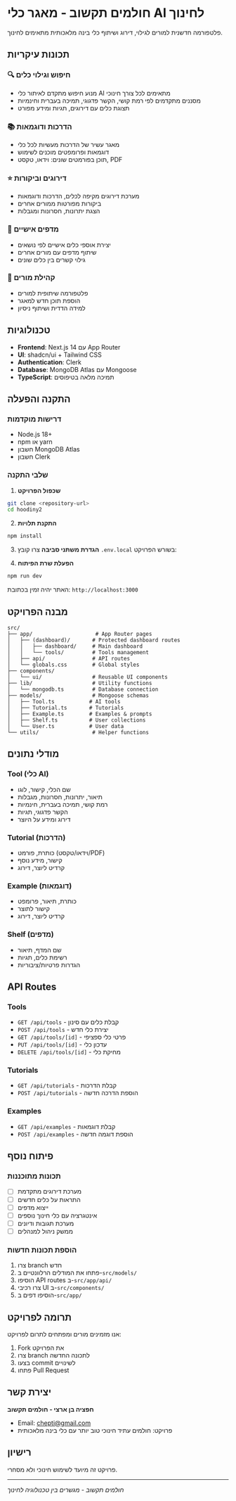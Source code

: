 # חולמים תקשוב - מאגר כלי AI לחינוך

פלטפורמה חדשנית למורים לגילוי, דירוג ושיתוף כלי בינה מלאכותית מתאימים לחינוך.

## תכונות עיקריות

### 🔍 חיפוש וגילוי כלים
- מנוע חיפוש מתקדם לאיתור כלי AI מתאימים לכל צורך חינוכי
- מסננים מתקדמים לפי רמת קושי, הקשר פדגוגי, תמיכה בעברית וחינמיות
- תצוגת כלים עם דירוגים, תגיות ומידע מפורט

### 📚 הדרכות ודוגמאות
- מאגר עשיר של הדרכות מעשיות לכל כלי
- דוגמאות ופרומפטים מוכנים לשימוש
- תוכן בפורמטים שונים: וידאו, טקסט, PDF

### ⭐ דירוגים וביקורות
- מערכת דירוגים מקיפה לכלים, הדרכות ודוגמאות
- ביקורות מפורטות ממורים אחרים
- הצגת יתרונות, חסרונות ומגבלות

### 📂 מדפים אישיים
- יצירת אוספי כלים אישיים לפי נושאים
- שיתוף מדפים עם מורים אחרים
- גילוי קשרים בין כלים שונים

### 👥 קהילת מורים
- פלטפורמה שיתופית למורים
- הוספת תוכן חדש למאגר
- למידה הדדית ושיתוף ניסיון

## טכנולוגיות

- **Frontend**: Next.js 14 עם App Router
- **UI**: shadcn/ui + Tailwind CSS
- **Authentication**: Clerk
- **Database**: MongoDB Atlas עם Mongoose
- **TypeScript**: תמיכה מלאה בטיפוסים

## התקנה והפעלה

### דרישות מוקדמות
- Node.js 18+ 
- npm או yarn
- חשבון MongoDB Atlas
- חשבון Clerk

### שלבי התקנה

1. **שכפול הפרויקט**
```bash
git clone <repository-url>
cd hoodiny2
```

2. **התקנת תלויות**
```bash
npm install
```

3. **הגדרת משתני סביבה**
צרו קובץ `.env.local` בשורש הפרויקט:



4. **הפעלת שרת הפיתוח**
```bash
npm run dev
```

האתר יהיה זמין בכתובת: `http://localhost:3000`

## מבנה הפרויקט

```
src/
├── app/                    # App Router pages
│   ├── (dashboard)/       # Protected dashboard routes
│   │   ├── dashboard/     # Main dashboard
│   │   └── tools/         # Tools management
│   ├── api/               # API routes
│   └── globals.css        # Global styles
├── components/
│   └── ui/                # Reusable UI components
├── lib/                   # Utility functions
│   └── mongodb.ts         # Database connection
├── models/                # Mongoose schemas
│   ├── Tool.ts           # AI tools
│   ├── Tutorial.ts       # Tutorials
│   ├── Example.ts        # Examples & prompts
│   ├── Shelf.ts          # User collections
│   └── User.ts           # User data
└── utils/                 # Helper functions
```

## מודלי נתונים

### Tool (כלי AI)
- שם הכלי, קישור, לוגו
- תיאור, יתרונות, חסרונות, מגבלות
- רמת קושי, תמיכה בעברית, חינמיות
- הקשר פדגוגי, תגיות
- דירוג ומידע על היוצר

### Tutorial (הדרכות)
- כותרת, פורמט (וידאו/טקסט/PDF)
- קישור, מידע נוסף
- קרדיט ליוצר, דירוג

### Example (דוגמאות)
- כותרת, תיאור, פרומפט
- קישור לתוצר
- קרדיט ליוצר, דירוג

### Shelf (מדפים)
- שם המדף, תיאור
- רשימת כלים, תגיות
- הגדרות פרטיות/ציבוריות

## API Routes

### Tools
- `GET /api/tools` - קבלת כלים עם סינון
- `POST /api/tools` - יצירת כלי חדש
- `GET /api/tools/[id]` - פרטי כלי ספציפי
- `PUT /api/tools/[id]` - עדכון כלי
- `DELETE /api/tools/[id]` - מחיקת כלי

### Tutorials
- `GET /api/tutorials` - קבלת הדרכות
- `POST /api/tutorials` - הוספת הדרכה חדשה

### Examples
- `GET /api/examples` - קבלת דוגמאות
- `POST /api/examples` - הוספת דוגמה חדשה

## פיתוח נוסף

### תכונות מתוכננות
- [ ] מערכת דירוגים מתקדמת
- [ ] התראות על כלים חדשים
- [ ] ייצוא מדפים
- [ ] אינטגרציה עם כלי חינוך נוספים
- [ ] מערכת תגובות ודיונים
- [ ] ממשק ניהול למנהלים

### הוספת תכונות חדשות
1. צרו branch חדש
2. פתחו את המודלים הרלוונטיים ב-`src/models/`
3. הוסיפו API routes ב-`src/app/api/`
4. צרו רכיבי UI ב-`src/components/`
5. הוסיפו דפים ב-`src/app/`

## תרומה לפרויקט

אנו מזמינים מורים ומפתחים לתרום לפרויקט:

1. Fork את הפרויקט
2. צרו branch לתכונה החדשה
3. בצעו commit לשינויים
4. פתחו Pull Request

## יצירת קשר

**חפציה בן ארצי - חולמים תקשוב**
- Email: chepti@gmail.com
- פרויקט: חולמים עתיד חינוכי טוב יותר עם כלי בינה מלאכותית

## רישיון

פרויקט זה מיועד לשימוש חינוכי ולא מסחרי.

---

*חולמים תקשוב - מגשרים בין טכנולוגיה לחינוך*


